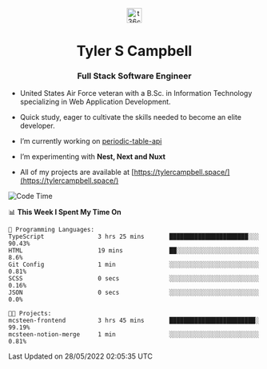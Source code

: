 <p align="center">
<a href="https://www.linkedin.com/in/t36campbell" target="blank"><img align="center" src="https://ik.imagekit.io/t36campbell/Portfolio/linkedin.png.original_m8bbGgPh6.png" alt="t36campbell" height="30" width="30" /></a>
</p>
<h1 align="center">Tyler S Campbell</h1>
<h3 align="center">Full Stack Software Engineer</h3>

* United States Air Force veteran with a B.Sc. in Information Technology specializing in Web Application Development. 

* Quick study, eager to cultivate the skills needed to become an elite developer.

* I’m currently working on [periodic-table-api](https://github.com/t36campbell/periodic-table-api)

* I’m experimenting with **Nest, Next and Nuxt**

* All of my projects are available at [https://tylercampbell.space/](https://tylercampbell.space/)

<!--START_SECTION:waka-->
![Code Time](http://img.shields.io/badge/Code%20Time-1%2C635%20hrs%2058%20mins-blue)

📊 **This Week I Spent My Time On** 

```text
💬 Programming Languages: 
TypeScript               3 hrs 25 mins       ██████████████████████░░░   90.43% 
HTML                     19 mins             ██░░░░░░░░░░░░░░░░░░░░░░░   8.6% 
Git Config               1 min               ░░░░░░░░░░░░░░░░░░░░░░░░░   0.81% 
SCSS                     0 secs              ░░░░░░░░░░░░░░░░░░░░░░░░░   0.16% 
JSON                     0 secs              ░░░░░░░░░░░░░░░░░░░░░░░░░   0.0%

🐱‍💻 Projects: 
mcsteen-frontend         3 hrs 45 mins       ████████████████████████░   99.19% 
mcsteen-notion-merge     1 min               ░░░░░░░░░░░░░░░░░░░░░░░░░   0.81%

```


 Last Updated on 28/05/2022 02:05:35 UTC
<!--END_SECTION:waka-->
